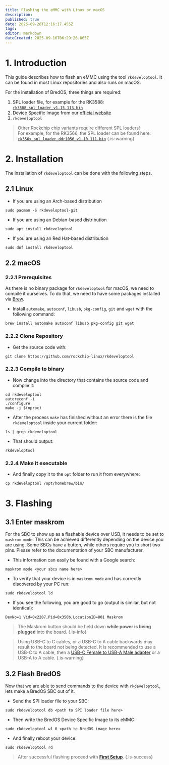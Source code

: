 ```yaml
---
title: Flashing the eMMC with Linux or macOS
description: 
published: true
date: 2025-09-28T12:16:17.455Z
tags: 
editor: markdown
dateCreated: 2025-09-16T06:29:26.865Z
---
```


# 1. Introduction
This guide describes how to flash an eMMC using the tool `rkdeveloptool`. It can be found in most Linux repositories and also runs on macOS.

For the installation of BredOS, three things are required:
1. SPL loader file, for example for the RK3588:  [`rk3588_spl_loader_v1.15.113.bin`](https://dl.radxa.com/rock5/sw/images/loader/rk3588_spl_loader_v1.15.113.bin)
2. Device Specific Image from our [official website](https://bredos.org/download.html)
3. `rkdeveloptool`

> Other Rockchip chip variants require different SPL loaders!
\
For example, for the RK3566, the SPL loader can be found here:
[`rk356x_spl_loader_ddr1056_v1.10.111.bin`](https://dl.radxa.com/rock3/images/loader/rock-3a/rk356x_spl_loader_ddr1056_v1.10.111.bin)
{.is-warning}


# 2. Installation
The installation of `rkdeveloptool` can be done with the following steps.

## 2.1 Linux
- If you are using an Arch-based distribution
```
sudo pacman -S rkdeveloptool-git
```
- If you are using an Debian-based distribution
```
sudo apt install rkdeveloptool
```
- If you are using an Red Hat-based distribution
```
sudo dnf install rkdeveloptool
```

## 2.2 macOS
### 2.2.1 Prerequisites
As there is no binary package for `rkdeveloptool` for macOS, we need to compile it ourselves. To do that, we need to have some packages installed via [Brew](https://brew.sh/). 
- Install `automake`, `autoconf`, `libusb`, `pkg-config`, `git` and `wget` with the following command:
```
brew install automake autoconf libusb pkg-config git wget
```
### 2.2.2 Clone Repository
- Get the source code with:
```
git clone https://github.com/rockchip-linux/rkdeveloptool
```
### 2.2.3 Compile to binary
- Now change into the directory that contains the source code and complie it:
```
cd rkdeveloptool
autoreconf -i
./configure
make -j $(nproc)
```

- After the process `make` has finished without an error there is the file `rkdeveloptool` inside your current folder:
```
ls | grep rkdeveloptool
```
- That should output:
```
rkdeveloptool
```

### 2.2.4 Make it executable
- And finally copy it to the `opt` folder to run it from everywhere:
```
cp rkdeveloptool /opt/homebrew/bin/
```

# 3. Flashing
## 3.1 Enter maskrom
For the SBC to show up as a flashable device over USB, it needs to be set to `maskrom mode`. This can be achieved differently depending on the device you are using. Some SBCs have a button, while others require you to short two pins. Please refer to the documentation of your SBC manufacturer.

- This information can easily be found with a Google search:
```
maskrom mode <your sbcs name here>
```

- To verify that your device is in `maskrom mode` and has correctly discovered by your PC run:
```
sudo rkdeveloptool ld
```

- If you see the following, you are good to go (output is similar, but not identical):
```
DevNo=1 Vid=0x2207,Pid=0x350b,LocationID=801 Maskrom
```

> The Maskrom button should be held down **while power is being plugged** into the board.
{.is-info}

> Using USB-C to C cables, or a USB-C to A cable backwards may result to the board not being detected.
It is recommended to use a USB-C to A cable, then a [USB-C Female to USB-A Male adapter](https://www.aliexpress.com/item/1005004767752226.html) or a USB-A to A cable.
{.is-warning}

## 3.2 Flash BredOS
Now that we are able to send commands to the device with `rkdeveloptool`, lets make a BredOS SBC out of it. 

- Send the SPI loader file to your SBC:
```
sudo rkdeveloptool db <path to SPI loader file here>
```

- Then write the BredOS Device Specific Image to its eMMC:
```
sudo rkdeveloptool wl 0 <path to BredOS image here>
```

- And finally reboot your device:
```
sudo rkdeveloptool rd
```

> After successful flashing proceed with [**First Setup**](/en/install/first-setup).
{.is-success}